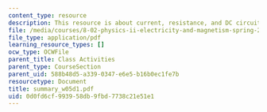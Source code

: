 ```yaml
---
content_type: resource
description: This resource is about current, resistance, and DC circuits.
file: /media/courses/8-02-physics-ii-electricity-and-magnetism-spring-2007/0d0fd6cf993958db9fbd7738c21e51e1_summary_w05d1.pdf
file_type: application/pdf
learning_resource_types: []
ocw_type: OCWFile
parent_title: Class Activities
parent_type: CourseSection
parent_uid: 588b48d5-a339-0347-e6e5-b16b0ec1fe7b
resourcetype: Document
title: summary_w05d1.pdf
uid: 0d0fd6cf-9939-58db-9fbd-7738c21e51e1
---
```


